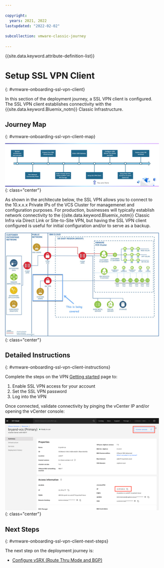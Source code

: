 ```yaml
---

copyright:
  years: 2021, 2022
lastupdated: "2022-02-02"

subcollection: vmware-classic-journey

---
```


{{site.data.keyword.attribute-definition-list}}

# Setup SSL VPN Client
{: #vmware-onboarding-ssl-vpn-client}

In this section of the deployment journey, a SSL VPN client is configured. The SSL VPN client establishes connectivity with the {{site.data.keyword.Bluemix_notm}} Classic Infrastructure. 

## Journey Map
{: #vmware-onboarding-ssl-vpn-client-map}

![Architecture](images/solution-vmware-onboarding-hidden/ssl-vpn/journey-map.png){: class="center"}

As shown in the architecute below, the SSL VPN allows you to connect to the 10.x.x.x Private IPs of the VCS Cluster for managemenet and configuration purposes.  For production, businesses will typically establish network connectivity to the {{site.data.keyword.Bluemix_notm}} Classic Infra via Direct Link or Site-to-Site VPN, but having the SSL VPN client configured is useful for initial configuration and/or to serve as a backup.

![Architecture](images/solution-vmware-onboarding-hidden/ssl-vpn/architecture-sslvpn-callout.jpg){: class="center"}

## Detailed Instructions
{: #vmware-onboarding-ssl-vpn-client-instructions}

Complete the steps on the VPN [Getting started](https://{DomainName}/docs/iaas-vpn?topic=iaas-vpn-getting-started#enable-user-vpn-access) page to:

1. Enable SSL VPN access for your account
2. Set the SSL VPN password
3. Log into the VPN

Once connected, validate connectivity by pinging the vCenter IP and/or opening the vCenter console:

![Architecture](images/solution-vmware-onboarding-hidden/ssl-vpn/vcenter-ips.png){: class="center"}

## Next Steps
{: #vmware-onboarding-ssl-vpn-client-next-steps}

The next step on the deployment journey is:

* [Configure vSRX (Route Thru Mode and BGP)](/docs/vmware-classic-journey?topic=vmware-classic-journey-vmware-onboarding-route-through-and-bgp-setup)

